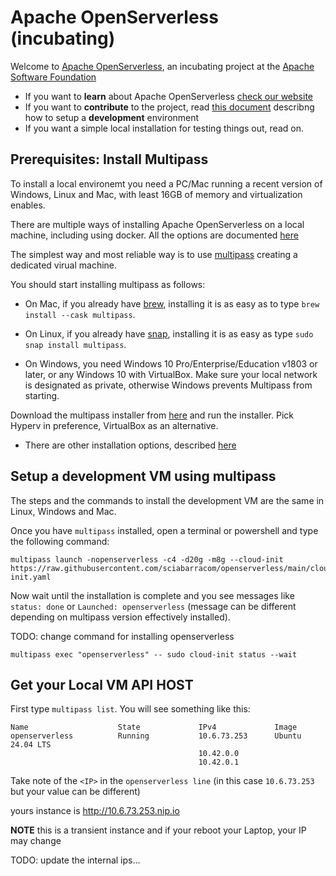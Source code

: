 # Apache OpenServerless (incubating)

Welcome to   [Apache OpenServerless](https://openserverless.apache.org), an incubating project at the [Apache Software Foundation](https://www.apache.org) 


- If you want to **learn** about Apache OpenServerless [check our website](https://openserverless.apache.org)
- If you want to **contribute** to the project, read [this document](DEVEL.md)  describng how to setup a **development** environment 
- If you want a simple local installation for testing things out, read on.

## Prerequisites: Install Multipass

To install a local environemt you need a PC/Mac running a recent version of Windows, Linux and Mac, with least 16GB of memory and virtualization enables.

There are multiple ways of installing Apache OpenServerless on a local machine, including using docker. All the options are documented [here](https://openserverless.apache.org/docs/installation/)

The simplest way and most reliable way is to use [multipass](https://canonical.com/multipass) creating a dedicated virual machine.

You should start installing multipass as follows:

- On Mac, if you already have [brew](https://brew.sh/), installing it is as easy as to type `brew install --cask multipass`.

- On Linux, if you already have [snap](https://snapcraft.io/), installing it is as easy as type `sudo snap install multipass`.

- On Windows, you need Windows 10 Pro/Enterprise/Education v1803 or later, or any Windows 10 with VirtualBox. Make sure your local network is designated as private, otherwise Windows prevents Multipass from starting.

Download the multipass installer from [here](https://multipass.run/download/windows) and run the installer. Pick Hyperv in preference, VirtualBox as an alternative.

- There are other installation options, described [here](https://multipass.run/install)

## Setup a development VM using multipass

The steps and the commands to install the development VM are the same in Linux, Windows and Mac.

Once you have `multipass` installed, open a terminal or powershell and type the following command:

```
multipass launch -nopenserverless -c4 -d20g -m8g --cloud-init https://raw.githubusercontent.com/sciabarracom/openserverless/main/cloud-init.yaml
```

Now wait until the installation is complete and you see messages like `status: done` or `Launched: openserverless` (message can be different depending on multipass version effectively installed).


TODO: change command for installing openserverless

```
multipass exec "openserverless" -- sudo cloud-init status --wait
```

## Get your Local VM API HOST


First type `multipass list`. You will see something like this:

```
Name                    State             IPv4             Image
openserverless          Running           10.6.73.253      Ubuntu 24.04 LTS
                                          10.42.0.0
                                          10.42.0.1
```

Take note of the `<IP>` in the `openserverless line` (in this case `10.6.73.253` but your value can be different)


yours instance is http://10.6.73.253.nip.io

**NOTE** this is a transient instance and if your reboot your Laptop, your IP may change

TODO: update the internal ips...

